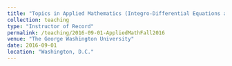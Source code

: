 ```yaml
---
title: "Topics in Applied Mathematics (Integro-Differential Equations and their Applications)"
collection: teaching
type: "Instructor of Record"
permalink: /teaching/2016-09-01-AppliedMathFall2016
venue: "The George Washington University"
date: 2016-09-01
location: "Washington, D.C."
---
```

